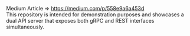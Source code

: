 Medium Article => https://medium.com/p/558e9a6a453d  
This repository is intended for demonstration purposes and showcases a dual API server that exposes both gRPC and REST interfaces simultaneously.  

